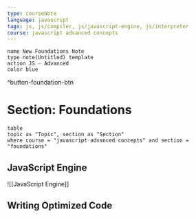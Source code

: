 ```yaml
---
type: courseNote
language: javascript
tags: js, js/compiler, js/javascript-engine, js/interpreter
course: javascript advanced concepts
---
```


```button
name New Foundations Note
type note(Untitled) template
action JS - Advanced
color blue
```
^button-foundation-btn


# Section:  Foundations

```dataview
table
topic as "Topic", section as "Section"
where course = "javascript advanced concepts" and section = "foundations"
```



## JavaScript Engine

![[JavaScript Engine]]






## Writing Optimized Code
